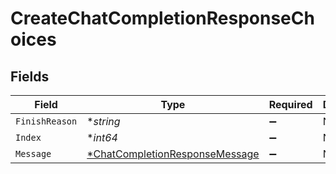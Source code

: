 # CreateChatCompletionResponseChoices


## Fields

| Field                                                                                  | Type                                                                                   | Required                                                                               | Description                                                                            |
| -------------------------------------------------------------------------------------- | -------------------------------------------------------------------------------------- | -------------------------------------------------------------------------------------- | -------------------------------------------------------------------------------------- |
| `FinishReason`                                                                         | **string*                                                                              | :heavy_minus_sign:                                                                     | N/A                                                                                    |
| `Index`                                                                                | **int64*                                                                               | :heavy_minus_sign:                                                                     | N/A                                                                                    |
| `Message`                                                                              | [*ChatCompletionResponseMessage](../../models/shared/chatcompletionresponsemessage.md) | :heavy_minus_sign:                                                                     | N/A                                                                                    |